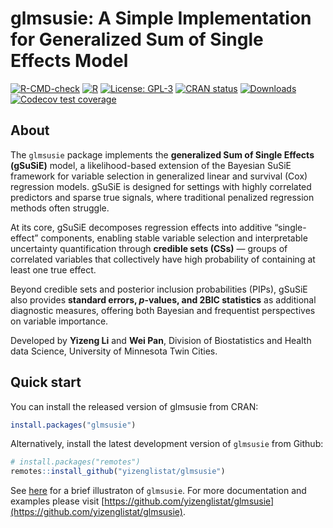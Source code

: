 # glmsusie: A Simple Implementation for Generalized Sum of Single Effects Model

<!-- [![GitHub stars](https://img.shields.io/github/stars/yizenglistat/glmsusie.svg)](https://github.com/yizenglistat/glmsusie/stargazers)
[![GitHub forks](https://img.shields.io/github/forks/yizenglistat/glmsusie.svg)](https://github.com/yizenglistat/glmsusie/network)
 -->
[![R-CMD-check](https://github.com/yizenglistat/glmsusie/actions/workflows/R-CMD-check.yaml/badge.svg)](https://github.com/yizenglistat/glmsusie/actions/workflows/R-CMD-check.yaml)
[![R](https://img.shields.io/badge/R-%3E%3D%203.5.0-blue.svg)](https://www.r-project.org/)
[![License: GPL-3](https://img.shields.io/badge/License-GPLv3-blue.svg)](https://www.gnu.org/licenses/gpl-3.0.en.html)
[![CRAN status](https://www.r-pkg.org/badges/version/glmsusie)](https://CRAN.R-project.org/package=glmsusie)
[![Downloads](https://cranlogs.r-pkg.org/badges/glmsusie)](https://cran.r-project.org/package=glmsusie)
[![Codecov test coverage](https://codecov.io/gh/yizenglistat/glmsusie/graph/badge.svg)](https://app.codecov.io/gh/yizenglistat/glmsusie)

## About

The `glmsusie` package implements the **generalized Sum of Single Effects (gSuSiE)** model, a likelihood-based extension of the Bayesian SuSiE framework for variable selection in generalized linear and survival (Cox) regression models. gSuSiE is designed for settings with highly correlated predictors and sparse true signals, where traditional penalized regression methods often struggle.

At its core, gSuSiE decomposes regression effects into additive “single-effect” components, enabling stable variable selection and interpretable uncertainty quantification through **credible sets (CSs)** — groups of correlated variables that collectively have high probability of containing at least one true effect. 

Beyond credible sets and posterior inclusion probabilities (PIPs), gSuSiE also provides **standard errors, $p$-values, and 2BIC statistics** as additional diagnostic measures, offering both Bayesian and frequentist perspectives on variable importance.

Developed by **Yizeng Li** and **Wei Pan**, Division of Biostatistics and Health data Science, University of Minnesota Twin Cities.


## Quick start

You can install the released version of glmsusie from CRAN:

```r
install.packages("glmsusie")
```

Alternatively, install the latest development version of `glmsusie` from Github:

```r
# install.packages("remotes")
remotes::install_github("yizenglistat/glmsusie")
```

See [here](articles/mwe.html) for a brief illustraton of `glmsusie`. For more documentation and examples please visit [https://github.com/yizenglistat/glmsusie](https://github.com/yizenglistat/glmsusie).